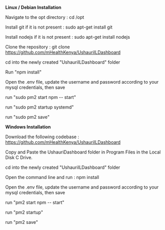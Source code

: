 <b> Linux / Debian Installation </b>

Navigate to the opt directory : cd /opt

Install git if it is not present : sudo apt-get install git

Install nodejs if it is not present : sudo apt-get install nodejs

Clone the repository : git clone https://github.com/mHealthKenya/UshauriILDashboard

cd into the newly created "UshauriILDashboard" folder

Run "npm install"

Open the .env file, update the username and password according to your mysql credentials, then save

run "sudo pm2 start npm -- start"

run "sudo pm2 startup systemd"

run "sudo pm2 save"


<b> Windows Installation </b>

Download the following codebase : https://github.com/mHealthKenya/UshauriILDashboard

Copy and Paste the UshauriDashboard folder in Program Files in the Local Disk C Drive. 

cd into the newly created "UshauriILDashboard" folder

Open the command line and run : npm install

Open the .env file, update the username and password according to your mysql credentials, then save

run "pm2 start npm -- start"

run "pm2 startup"

run "pm2 save"
